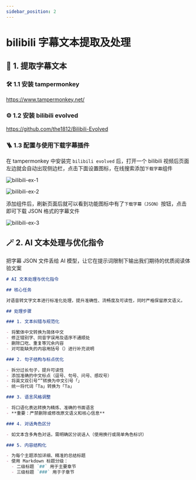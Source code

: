 ```yaml
---
sidebar_position: 2
---
```


# bilibili 字幕文本提取及处理

## 🔖 1. 提取字幕文本

### 🛠 1.1 安装 tampermonkey

https://www.tampermonkey.net/

### ⚙️ 1.2 安装 bilibili evolved

https://github.com/the1812/Bilibili-Evolved

### 🪜 1.3 配置与使用下载字幕插件

在 tampermonkey 中安装完 `bilibili evolved` 后，打开一个 bilibili 视频后页面左边就会自动出现侧边栏，点击下面设置图标，在线搜索添加`下载字幕`组件

![bilibili-ex-1](https://fxpby.oss-cn-beijing.aliyuncs.com/blogImg/ai/bilibili/bilibili-ex-1.jpg)

![bilibili-ex-2](https://fxpby.oss-cn-beijing.aliyuncs.com/blogImg/ai/bilibili/bilibili-ex2.jpg)

添加组件后，刷新页面后就可以看到功能图标中有了`下载字幕（JSON）`按钮，点击即可下载 JSON 格式的字幕文件

![bilibili-ex-3](https://fxpby.oss-cn-beijing.aliyuncs.com/blogImg/ai/bilibili/bilibili-ex-3.jpg)

## 🪄 2. AI 文本处理与优化指令

把字幕 JSON 文件丢给 AI 模型，让它在提示词限制下输出我们期待的优质阅读体验文案

```markdown
# AI 文本处理与优化指令

## 核心任务

对语音转文字文本进行标准化处理，提升准确性、流畅度及可读性，同时严格保留原文语义。

## 处理步骤

### 1. 文本纠错与规范化

- 将繁体中文转换为简体中文
- 修正错别字、同音字误用及语序不通顺处
- 删除口吃、重复等冗余内容
- 对可能缺失的内容用括号（）进行补充说明

### 2. 句子结构与标点优化

- 拆分过长句子，提升可读性
- 添加准确的中文标点（逗号、句号、问号、感叹号）
- 将英文双引号“”转换为中文引号「」
- 统一将代词「Ta」转换为「Ta」

### 3. 语言风格调整

- 将口语化表达转换为精炼、准确的书面语言
- **重要：严禁删除或修改原文语义和核心信息**

### 4. 对话角色区分

- 如文本含多角色对话，需明确区分说话人（使用换行或简单角色标识）

### 5. 内容结构化

- 为每个主题添加详细、精准的总结标题
- 使用 Markdown 标题分级：
  - 二级标题 `##` 用于主要章节
  - 三级标题 `###` 用于子章节
```
